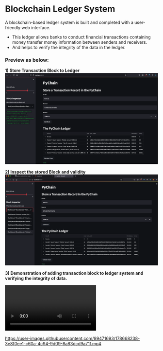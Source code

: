 # Blockchain Ledger System

A blockchain-based ledger system is built and completed with a user-friendly web interface. 

* This ledger allows banks to conduct financial transactions containing money transfer money information between senders and receivers. 
* And helps to verify the integrity of the data in the ledger.

### Preview as below:

**1) Store Transaction Block to Ledger**
![](Resources/BlockChain-Ledger-PyChain_1.png)

**2) Inspect the stored Block and validity**
![](Resources/BlockChain-Ledger-PyChain_2.png)



**3) Demonstration of adding transaction block to ledger system and verifying the integrity of data.**
<!-- <video src=Resources/PyChain_Ledger_System_video.mov controls="controls" style="max-width: 730px;">
</video> -->

![PyChain Ledger System Demo](Resources/PyChain_Ledger_System_video.mp4)

https://user-images.githubusercontent.com/99471693/178668238-3e8f0ee1-c60a-4c94-9d09-8a83dcd9a71f.mp4

